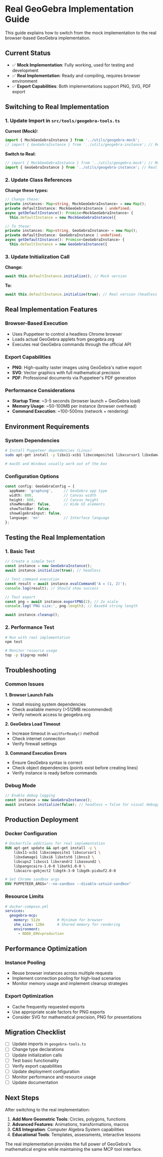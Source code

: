 # Real GeoGebra Implementation Guide

This guide explains how to switch from the mock implementation to the real browser-based GeoGebra implementation.

## Current Status

- ✅ **Mock Implementation**: Fully working, used for testing and development
- ✅ **Real Implementation**: Ready and compiling, requires browser environment
- ✅ **Export Capabilities**: Both implementations support PNG, SVG, PDF export

## Switching to Real Implementation

### 1. Update Import in `src/tools/geogebra-tools.ts`

**Current (Mock):**
```typescript
import { MockGeoGebraInstance } from '../utils/geogebra-mock';
// import { GeoGebraInstance } from '../utils/geogebra-instance'; // Real implementation
```

**Switch to Real:**
```typescript
// import { MockGeoGebraInstance } from '../utils/geogebra-mock'; // Mock implementation
import { GeoGebraInstance } from '../utils/geogebra-instance'; // Real implementation
```

### 2. Update Class References

**Change these types:**
```typescript
// Change these:
private instances: Map<string, MockGeoGebraInstance> = new Map();
private defaultInstance: MockGeoGebraInstance | undefined;
async getDefaultInstance(): Promise<MockGeoGebraInstance> {
  this.defaultInstance = new MockGeoGebraInstance({

// To these:
private instances: Map<string, GeoGebraInstance> = new Map();
private defaultInstance: GeoGebraInstance | undefined;
async getDefaultInstance(): Promise<GeoGebraInstance> {
  this.defaultInstance = new GeoGebraInstance({
```

### 3. Update Initialization Call

**Change:**
```typescript
await this.defaultInstance.initialize(); // Mock version
```

**To:**
```typescript
await this.defaultInstance.initialize(true); // Real version (headless = true)
```

## Real Implementation Features

### Browser-Based Execution
- Uses Puppeteer to control a headless Chrome browser
- Loads actual GeoGebra applets from geogebra.org
- Executes real GeoGebra commands through the official API

### Export Capabilities
- **PNG**: High-quality raster images using GeoGebra's native export
- **SVG**: Vector graphics with full mathematical precision
- **PDF**: Professional documents via Puppeteer's PDF generation

### Performance Considerations
- **Startup Time**: ~3-5 seconds (browser launch + GeoGebra load)
- **Memory Usage**: ~50-100MB per instance (browser overhead)
- **Command Execution**: ~100-500ms (network + rendering)

## Environment Requirements

### System Dependencies
```bash
# Install Puppeteer dependencies (Linux)
sudo apt-get install -y libx11-xcb1 libxcomposite1 libxcursor1 libxdamage1 libxi6 libxtst6 libnss3 libcups2 libxss1 libxrandr2 libasound2 libpangocairo-1.0-0 libatk1.0-0 libcairo-gobject2 libgtk-3-0 libgdk-pixbuf2.0-0

# macOS and Windows usually work out of the box
```

### Configuration Options
```typescript
const config: GeoGebraConfig = {
  appName: 'graphing',     // GeoGebra app type
  width: 800,              // Canvas width
  height: 600,             // Canvas height
  showMenuBar: false,      // Hide UI elements
  showToolBar: false,
  showAlgebraInput: false,
  language: 'en'           // Interface language
};
```

## Testing the Real Implementation

### 1. Basic Test
```typescript
// Create a simple test
const instance = new GeoGebraInstance();
await instance.initialize(true); // headless

// Test command execution
const result = await instance.evalCommand('A = (1, 2)');
console.log(result); // Should show success

// Test export
const png = await instance.exportPNG(2); // 2x scale
console.log('PNG size:', png.length); // Base64 string length

await instance.cleanup();
```

### 2. Performance Test
```bash
# Run with real implementation
npm test

# Monitor resource usage
top -p $(pgrep node)
```

## Troubleshooting

### Common Issues

**1. Browser Launch Fails**
- Install missing system dependencies
- Check available memory (>512MB recommended)
- Verify network access to geogebra.org

**2. GeoGebra Load Timeout**
- Increase timeout in `waitForReady()` method
- Check internet connection
- Verify firewall settings

**3. Command Execution Errors**
- Ensure GeoGebra syntax is correct
- Check object dependencies (points exist before creating lines)
- Verify instance is ready before commands

### Debug Mode
```typescript
// Enable debug logging
const instance = new GeoGebraInstance();
await instance.initialize(false); // headless = false for visual debugging
```

## Production Deployment

### Docker Configuration
```dockerfile
# Dockerfile additions for real implementation
RUN apt-get update && apt-get install -y \
    libx11-xcb1 libxcomposite1 libxcursor1 \
    libxdamage1 libxi6 libxtst6 libnss3 \
    libcups2 libxss1 libxrandr2 libasound2 \
    libpangocairo-1.0-0 libatk1.0-0 \
    libcairo-gobject2 libgtk-3-0 libgdk-pixbuf2.0-0

# Set Chrome sandbox args
ENV PUPPETEER_ARGS="--no-sandbox --disable-setuid-sandbox"
```

### Resource Limits
```yaml
# docker-compose.yml
services:
  geogebra-mcp:
    memory: 512m        # Minimum for browser
    shm_size: 128m      # Shared memory for rendering
    environment:
      - NODE_ENV=production
```

## Performance Optimization

### Instance Pooling
- Reuse browser instances across multiple requests
- Implement connection pooling for high-load scenarios
- Monitor memory usage and implement cleanup strategies

### Export Optimization
- Cache frequently requested exports
- Use appropriate scale factors for PNG exports
- Consider SVG for mathematical precision, PNG for presentations

## Migration Checklist

- [ ] Update imports in `geogebra-tools.ts`
- [ ] Change type declarations
- [ ] Update initialization calls
- [ ] Test basic functionality
- [ ] Verify export capabilities
- [ ] Update deployment configuration
- [ ] Monitor performance and resource usage
- [ ] Update documentation

## Next Steps

After switching to the real implementation:

1. **Add More Geometric Tools**: Circles, polygons, functions
2. **Advanced Features**: Animations, transformations, macros
3. **CAS Integration**: Computer Algebra System capabilities
4. **Educational Tools**: Templates, assessments, interactive lessons

The real implementation provides the full power of GeoGebra's mathematical engine while maintaining the same MCP tool interface. 